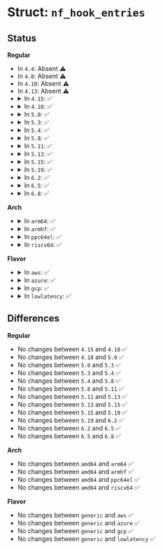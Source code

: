 # Struct: <code>nf_hook_entries</code>

## Status
<b>Regular</b>
<ul>
<li>
In <code>4.4</code>: Absent ⚠️
</li>
<li>
In <code>4.8</code>: Absent ⚠️
</li>
<li>
In <code>4.10</code>: Absent ⚠️
</li>
<li>
In <code>4.13</code>: Absent ⚠️
</li>
<li>
<details>
<summary>In <code>4.15</code>: ✅</summary>

```c
struct nf_hook_entries {
    u16 num_hook_entries;
    struct nf_hook_entry hooks[0];
};
```
</details>
</li>
<li>
<details>
<summary>In <code>4.18</code>: ✅</summary>

```c
struct nf_hook_entries {
    u16 num_hook_entries;
    struct nf_hook_entry hooks[0];
};
```
</details>
</li>
<li>
<details>
<summary>In <code>5.0</code>: ✅</summary>

```c
struct nf_hook_entries {
    u16 num_hook_entries;
    struct nf_hook_entry hooks[0];
};
```
</details>
</li>
<li>
<details>
<summary>In <code>5.3</code>: ✅</summary>

```c
struct nf_hook_entries {
    u16 num_hook_entries;
    struct nf_hook_entry hooks[0];
};
```
</details>
</li>
<li>
<details>
<summary>In <code>5.4</code>: ✅</summary>

```c
struct nf_hook_entries {
    u16 num_hook_entries;
    struct nf_hook_entry hooks[0];
};
```
</details>
</li>
<li>
<details>
<summary>In <code>5.8</code>: ✅</summary>

```c
struct nf_hook_entries {
    u16 num_hook_entries;
    struct nf_hook_entry hooks[0];
};
```
</details>
</li>
<li>
<details>
<summary>In <code>5.11</code>: ✅</summary>

```c
struct nf_hook_entries {
    u16 num_hook_entries;
    struct nf_hook_entry hooks[0];
};
```
</details>
</li>
<li>
<details>
<summary>In <code>5.13</code>: ✅</summary>

```c
struct nf_hook_entries {
    u16 num_hook_entries;
    struct nf_hook_entry hooks[0];
};
```
</details>
</li>
<li>
<details>
<summary>In <code>5.15</code>: ✅</summary>

```c
struct nf_hook_entries {
    u16 num_hook_entries;
    struct nf_hook_entry hooks[0];
};
```
</details>
</li>
<li>
<details>
<summary>In <code>5.19</code>: ✅</summary>

```c
struct nf_hook_entries {
    u16 num_hook_entries;
    struct nf_hook_entry hooks[0];
};
```
</details>
</li>
<li>
<details>
<summary>In <code>6.2</code>: ✅</summary>

```c
struct nf_hook_entries {
    u16 num_hook_entries;
    struct nf_hook_entry hooks[0];
};
```
</details>
</li>
<li>
<details>
<summary>In <code>6.5</code>: ✅</summary>

```c
struct nf_hook_entries {
    u16 num_hook_entries;
    struct nf_hook_entry hooks[0];
};
```
</details>
</li>
<li>
<details>
<summary>In <code>6.8</code>: ✅</summary>

```c
struct nf_hook_entries {
    u16 num_hook_entries;
    struct nf_hook_entry hooks[0];
};
```
</details>
</li>
</ul>
<b>Arch</b>
<ul>
<li>
<details>
<summary>In <code>arm64</code>: ✅</summary>

```c
struct nf_hook_entries {
    u16 num_hook_entries;
    struct nf_hook_entry hooks[0];
};
```
</details>
</li>
<li>
<details>
<summary>In <code>armhf</code>: ✅</summary>

```c
struct nf_hook_entries {
    u16 num_hook_entries;
    struct nf_hook_entry hooks[0];
};
```
</details>
</li>
<li>
<details>
<summary>In <code>ppc64el</code>: ✅</summary>

```c
struct nf_hook_entries {
    u16 num_hook_entries;
    struct nf_hook_entry hooks[0];
};
```
</details>
</li>
<li>
<details>
<summary>In <code>riscv64</code>: ✅</summary>

```c
struct nf_hook_entries {
    u16 num_hook_entries;
    struct nf_hook_entry hooks[0];
};
```
</details>
</li>
</ul>
<b>Flavor</b>
<ul>
<li>
<details>
<summary>In <code>aws</code>: ✅</summary>

```c
struct nf_hook_entries {
    u16 num_hook_entries;
    struct nf_hook_entry hooks[0];
};
```
</details>
</li>
<li>
<details>
<summary>In <code>azure</code>: ✅</summary>

```c
struct nf_hook_entries {
    u16 num_hook_entries;
    struct nf_hook_entry hooks[0];
};
```
</details>
</li>
<li>
<details>
<summary>In <code>gcp</code>: ✅</summary>

```c
struct nf_hook_entries {
    u16 num_hook_entries;
    struct nf_hook_entry hooks[0];
};
```
</details>
</li>
<li>
<details>
<summary>In <code>lowlatency</code>: ✅</summary>

```c
struct nf_hook_entries {
    u16 num_hook_entries;
    struct nf_hook_entry hooks[0];
};
```
</details>
</li>
</ul>

## Differences
<b>Regular</b>
<ul>
<li>
No changes between <code>4.15</code> and <code>4.18</code> ✅
</li>
<li>
No changes between <code>4.18</code> and <code>5.0</code> ✅
</li>
<li>
No changes between <code>5.0</code> and <code>5.3</code> ✅
</li>
<li>
No changes between <code>5.3</code> and <code>5.4</code> ✅
</li>
<li>
No changes between <code>5.4</code> and <code>5.8</code> ✅
</li>
<li>
No changes between <code>5.8</code> and <code>5.11</code> ✅
</li>
<li>
No changes between <code>5.11</code> and <code>5.13</code> ✅
</li>
<li>
No changes between <code>5.13</code> and <code>5.15</code> ✅
</li>
<li>
No changes between <code>5.15</code> and <code>5.19</code> ✅
</li>
<li>
No changes between <code>5.19</code> and <code>6.2</code> ✅
</li>
<li>
No changes between <code>6.2</code> and <code>6.5</code> ✅
</li>
<li>
No changes between <code>6.5</code> and <code>6.8</code> ✅
</li>
</ul>
<b>Arch</b>
<ul>
<li>
No changes between <code>amd64</code> and <code>arm64</code> ✅
</li>
<li>
No changes between <code>amd64</code> and <code>armhf</code> ✅
</li>
<li>
No changes between <code>amd64</code> and <code>ppc64el</code> ✅
</li>
<li>
No changes between <code>amd64</code> and <code>riscv64</code> ✅
</li>
</ul>
<b>Flavor</b>
<ul>
<li>
No changes between <code>generic</code> and <code>aws</code> ✅
</li>
<li>
No changes between <code>generic</code> and <code>azure</code> ✅
</li>
<li>
No changes between <code>generic</code> and <code>gcp</code> ✅
</li>
<li>
No changes between <code>generic</code> and <code>lowlatency</code> ✅
</li>
</ul>
